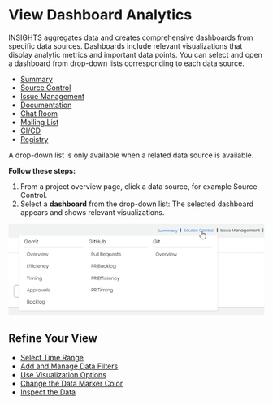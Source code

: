 # View Dashboard Analytics

INSIGHTS aggregates data and creates comprehensive dashboards from specific data sources. Dashboards include relevant visualizations that display analytic metrics and important data points. You can select and open a dashboard from drop-down lists corresponding to each data source.

* [Summary](../view-dashboard-catalog-of-a-project/summary.md)
* [Source Control](../view-dashboard-catalog-of-a-project/source-control/)
* [Issue Management](../view-dashboard-catalog-of-a-project/project-management/)
* [Documentation](../view-dashboard-catalog-of-a-project/documentation/)
* [Chat Room](../view-dashboard-catalog-of-a-project/chat-room/)
* [Mailing List](../view-dashboard-catalog-of-a-project/mailing-list/)
* [CI/CD](../view-dashboard-catalog-of-a-project/ci-cd/)
* [Registry](../view-dashboard-catalog-of-a-project/registry/)

A drop-down list is only available when a related data source is available.

**Follow these steps:**

1. From a project overview page, click a data source, for example Source Control.
2. Select a **dashboard** from the drop-down list: The selected dashboard appears and shows relevant visualizations.

![](../../../.gitbook/assets/source-control-drop-down.png)

## Refine Your View <a id="ViewDashboardAnalytics-RefineYourView"></a>

* [Select Time Range](select-time-range.md)
* [Add and Manage Data Filters](add-and-manage-data-filters.md)
* [Use Visualization Options](use-visualization-options.md)
* [Change the Data Marker Color](change-the-data-marker-color.md)
* [Inspect the Data](inspect-the-data.md)

